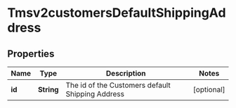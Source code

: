 
# Tmsv2customersDefaultShippingAddress

## Properties
Name | Type | Description | Notes
------------ | ------------- | ------------- | -------------
**id** | **String** | The id of the Customers default Shipping Address  |  [optional]



